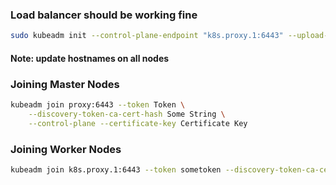 ### Load balancer should be working fine
```bash
sudo kubeadm init --control-plane-endpoint "k8s.proxy.1:6443" --upload-certs --> on the first master.node
```
#### Note: update hostnames on all nodes
### Joining Master Nodes
```bash
kubeadm join proxy:6443 --token Token \
    --discovery-token-ca-cert-hash Some String \
    --control-plane --certificate-key Certificate Key
```

### Joining Worker Nodes

```bash
kubeadm join k8s.proxy.1:6443 --token sometoken --discovery-token-ca-cert-hash sha256:somehash
```
